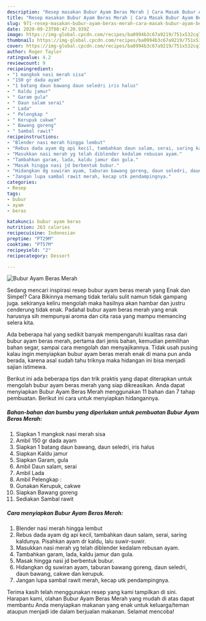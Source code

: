 ```yaml
---
description: "Resep masakan Bubur Ayam Beras Merah | Cara Masak Bubur Ayam Beras Merah Yang Bikin Ngiler"
title: "Resep masakan Bubur Ayam Beras Merah | Cara Masak Bubur Ayam Beras Merah Yang Bikin Ngiler"
slug: 971-resep-masakan-bubur-ayam-beras-merah-cara-masak-bubur-ayam-beras-merah-yang-bikin-ngiler
date: 2020-09-23T08:47:20.939Z
image: https://img-global.cpcdn.com/recipes/ba0994b3c67a9219/751x532cq70/bubur-ayam-beras-merah-foto-resep-utama.jpg
thumbnail: https://img-global.cpcdn.com/recipes/ba0994b3c67a9219/751x532cq70/bubur-ayam-beras-merah-foto-resep-utama.jpg
cover: https://img-global.cpcdn.com/recipes/ba0994b3c67a9219/751x532cq70/bubur-ayam-beras-merah-foto-resep-utama.jpg
author: Roger Taylor
ratingvalue: 4.2
reviewcount: 9
recipeingredient:
- "1 mangkok nasi merah sisa"
- "150 gr dada ayam"
- "1 batang daun bawang daun seledri iris halus"
- " Kaldu jamur"
- " Garam gula"
- " Daun salam serai"
- " Lada"
- " Pelengkap "
- " Kerupuk cakwe"
- " Bawang goreng"
- " Sambal rawit"
recipeinstructions:
- "Blender nasi merah hingga lembut"
- "Rebus dada ayam dg api kecil, tambahkan daun salam, serai, saring kaldunya. Pisahkan ayam dr kaldu, lalu suwir-suwir."
- "Masukkan nasi merah yg telah diblender kedalam rebusan ayam."
- "Tambahkan garam, lada, kaldu jamur dan gula."
- "Masak hingga nasi jd berbentuk bubur."
- "Hidangkan dg suwiran ayam, taburan bawang goreng, daun seledri, daun bawang, cakwe dan kerupuk."
- "Jangan lupa sambal rawit merah, kecap utk pendampingnya."
categories:
- Resep
tags:
- bubur
- ayam
- beras

katakunci: bubur ayam beras 
nutrition: 263 calories
recipecuisine: Indonesian
preptime: "PT29M"
cooktime: "PT57M"
recipeyield: "2"
recipecategory: Dessert

---
```



![Bubur Ayam Beras Merah](https://img-global.cpcdn.com/recipes/ba0994b3c67a9219/751x532cq70/bubur-ayam-beras-merah-foto-resep-utama.jpg)

Sedang mencari inspirasi resep bubur ayam beras merah yang Enak dan Simpel? Cara Bikinnya memang tidak terlalu sulit namun tidak gampang juga. sekiranya keliru mengolah maka hasilnya akan hambar dan justru cenderung tidak enak. Padahal bubur ayam beras merah yang enak harusnya sih mempunyai aroma dan cita rasa yang mampu memancing selera kita.

Ada beberapa hal yang sedikit banyak mempengaruhi kualitas rasa dari bubur ayam beras merah, pertama dari jenis bahan, kemudian pemilihan bahan segar, sampai cara mengolah dan menyajikannya. Tidak usah pusing kalau ingin menyiapkan bubur ayam beras merah enak di mana pun anda berada, karena asal sudah tahu triknya maka hidangan ini bisa menjadi sajian istimewa.




Berikut ini ada beberapa tips dan trik praktis yang dapat diterapkan untuk mengolah bubur ayam beras merah yang siap dikreasikan. Anda dapat menyiapkan Bubur Ayam Beras Merah menggunakan 11 bahan dan 7 tahap pembuatan. Berikut ini cara untuk menyiapkan hidangannya.

<!--inarticleads1-->

##### Bahan-bahan dan bumbu yang diperlukan untuk pembuatan Bubur Ayam Beras Merah:

1. Siapkan 1 mangkok nasi merah sisa
1. Ambil 150 gr dada ayam
1. Siapkan 1 batang daun bawang, daun seledri, iris halus
1. Siapkan  Kaldu jamur
1. Siapkan  Garam, gula
1. Ambil  Daun salam, serai
1. Ambil  Lada
1. Ambil  Pelengkap :
1. Gunakan  Kerupuk, cakwe
1. Siapkan  Bawang goreng
1. Sediakan  Sambal rawit




<!--inarticleads2-->

##### Cara menyiapkan Bubur Ayam Beras Merah:

1. Blender nasi merah hingga lembut
1. Rebus dada ayam dg api kecil, tambahkan daun salam, serai, saring kaldunya. Pisahkan ayam dr kaldu, lalu suwir-suwir.
1. Masukkan nasi merah yg telah diblender kedalam rebusan ayam.
1. Tambahkan garam, lada, kaldu jamur dan gula.
1. Masak hingga nasi jd berbentuk bubur.
1. Hidangkan dg suwiran ayam, taburan bawang goreng, daun seledri, daun bawang, cakwe dan kerupuk.
1. Jangan lupa sambal rawit merah, kecap utk pendampingnya.




Terima kasih telah menggunakan resep yang kami tampilkan di sini. Harapan kami, olahan Bubur Ayam Beras Merah yang mudah di atas dapat membantu Anda menyiapkan makanan yang enak untuk keluarga/teman ataupun menjadi ide dalam berjualan makanan. Selamat mencoba!
